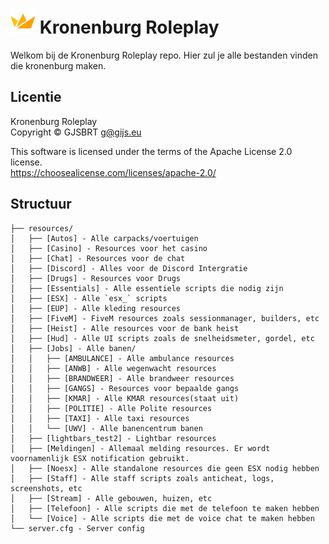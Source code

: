 <h1><img height=40 src="https://github.com/GJSBRT/Kronenburg/raw/main/Logo.png"/>  Kronenburg Roleplay</h1>
Welkom bij de Kronenburg Roleplay repo. Hier zul je alle bestanden vinden die kronenburg maken.

## Licentie
Kronenburg Roleplay<br/>
Copyright © GJSBRT <g@gijs.eu>

This software is licensed under the terms of the Apache License 2.0 license.<br/>
https://choosealicense.com/licenses/apache-2.0/

## Structuur
```
├── resources/
│   ├── [Autos] - Alle carpacks/voertuigen
│   ├── [Casino] - Resources voor het casino
│   ├── [Chat] - Resources voor de chat
│   ├── [Discord] - Alles voor de Discord Intergratie
│   ├── [Drugs] - Resources voor Drugs
│   ├── [Essentials] - Alle essentiele scripts die nodig zijn
│   ├── [ESX] - Alle `esx_` scripts
│   ├── [EUP] - Alle kleding resources
│   ├── [FiveM] - FiveM resources zoals sessionmanager, builders, etc
│   ├── [Heist] - Alle resources voor de bank heist
│   ├── [Hud] - Alle UI scripts zoals de snelheidsmeter, gordel, etc
│   ├── [Jobs] - Alle banen/
│   │   ├── [AMBULANCE] - Alle ambulance resources
│   │   ├── [ANWB] - Alle wegenwacht resources
│   │   ├── [BRANDWEER] - Alle brandweer resources
│   │   ├── [GANGS] - Resources voor bepaalde gangs
│   │   ├── [KMAR] - Alle KMAR resources(staat uit)
│   │   ├── [POLITIE] - Alle Polite resources
│   │   ├── [TAXI] - Alle taxi resources
│   │   └── [UWV] - Alle banencentrum banen
│   ├── [lightbars_test2] - Lightbar resources
│   ├── [Meldingen] - Allemaal melding resources. Er wordt voornamenlijk ESX notification gebruikt.
│   ├── [Noesx] - Alle standalone resources die geen ESX nodig hebben
│   ├── [Staff] - Alle staff scripts zoals anticheat, logs, screenshots, etc
│   ├── [Stream] - Alle gebouwen, huizen, etc
│   ├── [Telefoon] - Alle scripts die met de telefoon te maken hebben
│   └── [Voice] - Alle scripts die met de voice chat te maken hebben
└── server.cfg - Server config
```
